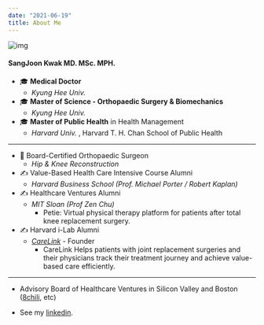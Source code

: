 ```yaml
---
date: "2021-06-19"
title: About Me
---
```


![img](/avatar.png)

#### **SangJoon Kwak MD. MSc. MPH.**


- :mortar_board: **Medical Doctor**
  - *Kyung Hee Univ.* 
- :mortar_board: **Master of Science - Orthopaedic Surgery & Biomechanics**
  - *Kyung Hee Univ.* 
- :mortar_board: **Master of Public Health** in Health Management
  - *Harvard Univ.* , Harvard T. H. Chan School of Public Health

--------------------------
 
- :hospital: Board-Certified Orthopaedic Surgeon
  - *Hip & Knee Reconstruction*
- :writing_hand: Value-Based Health Care Intensive Course Alumni
  - *Harvard Business School (Prof. Michael Porter / Robert Kaplan)*
- :writing_hand: Healthcare Ventures Alumni
  - *MIT Sloan (Prof Zen Chu)*
    - Petie: Virtual physical therapy platform for patients after total knee replacement surgery.
- :writing_hand: Harvard i-Lab Alumni
  - *[CareLink](https://innovationlabs.harvard.edu/current-team/carelink/)* - Founder
    - CareLink Helps patients with joint replacement surgeries and their physicians track their treatment journey and achieve value-based care efficiently.

--------------------------

- Advisory Board of Healthcare Ventures in Silicon Valley and Boston
([8chili](https://8chili.com/), etc)

- See my [linkedin](https://www.linkedin.com/in/sangjoon-kwak-md-msc-89172293/).